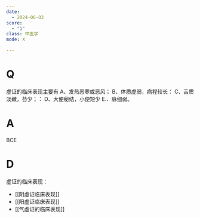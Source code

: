 ```yaml
---
date:
  - 2024-06-03
score:
  - "1"
class: 中医学
mode: X

---
```



# Q
虚证的临床表现主要有
A、发热恶寒或恶风；
B、体质虚弱，病程较长：
C、舌质淡嫩，苔少；：
D、大便秘结，小便短少 
E.．脉细弱。

# A

BCE


# D
虚证的临床表现：
- [[阴虚证临床表现]]
- [[阳虚证临床表现]]
- [[气虚证的临床表现]]